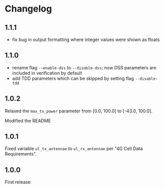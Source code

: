 # Changelog

## 1.1.1
- fix bug in output formatting where integer values were shown as floats 

## 1.1.0
- rename flag `--enable-dss` to `--disable-dss`; now DSS parameters are included in verification by default
- add TDD parameters which can be skipped by setting flag `--disable-tdd` 

## 1.0.2
Relaxed the `max_tx_power` parameter from [0.0, 100.0] to [-43.0, 100.0].

Modified the README

## 1.0.1
Fixed variable `ul_tx_antennae` to `ul_rx_antennae` per "4G Cell Data Requirements".

## 1.0.0
First release
